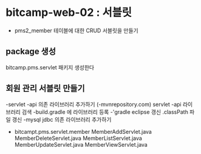 # bitcamp-web-02 : 서블릿 

- pms2_member 테이블에 대한 CRUD 서블릿을 만들기

## package 생성 
bitcamp.pms.servlet 패키지 생성한다

## 회원 관리 서블릿 만들기
-servlet -api 의존 라이브러리 추가하기
(-mvnrepository.com) servlet -api 라이브러리 검색
 -build.gradle 에 라이브러리 등록 
 -'gradle eclipse 갱신 .classPath  파일 갱신
 -mysql jdbc 의존 라이브러리 추가하기
- bitcampt.pms.servlet.member
MemberAddServlet.java
MemberDeleteServlet.java
MemberListServlet.java
MemberUpdateServlet.java
MemberViewServlet.java